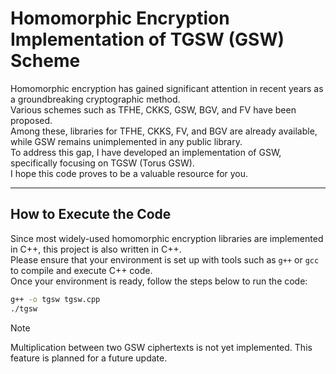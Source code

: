 # Homomorphic Encryption Implementation of TGSW (GSW) Scheme

Homomorphic encryption has gained significant attention in recent years as a groundbreaking cryptographic method.  
Various schemes such as TFHE, CKKS, GSW, BGV, and FV have been proposed.  
Among these, libraries for TFHE, CKKS, FV, and BGV are already available, while GSW remains unimplemented in any public library.  
To address this gap, I have developed an implementation of GSW, specifically focusing on TGSW (Torus GSW).  
I hope this code proves to be a valuable resource for you.

---

## How to Execute the Code

Since most widely-used homomorphic encryption libraries are implemented in C++, this project is also written in C++.  
Please ensure that your environment is set up with tools such as `g++` or `gcc` to compile and execute C++ code.  
Once your environment is ready, follow the steps below to run the code:

```bash
g++ -o tgsw tgsw.cpp
./tgsw
```

> [!NOTE]
> Multiplication between two GSW ciphertexts is not yet implemented.
This feature is planned for a future update.

